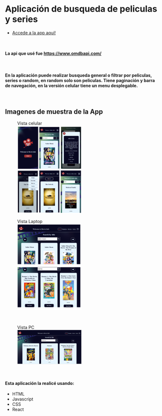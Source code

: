 # Aplicación de busqueda de peliculas y series

 - [Accede a la app aqui!](https://flourishing-truffle-4a186a.netlify.app/)

<br>

#### La api que usé fue https://www.omdbapi.com/ 

<br>

#### En la aplicación puede realizar busqueda general o filtrar por peliculas, series o random, en random solo son peliculas. Tiene paginación y barra de navegación, en la versión celular tiene un menu desplegable.
<br>

## Imagenes de muestra de la App

<figure>
    <figcaption>Vista celular</figcaption>
    <img width=50% src="src/assets/movieCell.png"/>
</figure>

<figure>
    <figcaption>Vista Laptop</figcaption>
    <img width=50% src="src/assets/movieLaptop.png"/>
</figure><br>   

<figure>
    <figcaption>Vista PC</figcaption>
    <img width=50% src="src/assets/moviePc.png"/>
</figure><br>   

#### Esta aplicación la realicé usando:
- HTML
- Javascript
- CSS
- React
